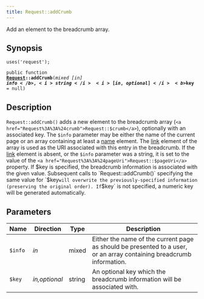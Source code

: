 ```yaml
---
title: Request::addCrumb
---
```


Add an element to the breadcrumb array.

## Synopsis

<code>uses('request');</code>

<code>public function <b><a href="Request">Request</a>::addCrumb</b>(<i>mixed</i> <i>[in]</i> <b>$info</b>, <i>string</i> <i>[in,optional]</i> <b>$key</b> = null)</code>

## Description

`Request::addCrumb()` adds a new element to the breadcrumb array (`<a href="Request%3A%3A%24crumb">Request::$crumb</a>`), optionally with an associated key.
The `$info` parameter may be either the name of the current page or an array containing at
least a <a href="name">name</a> element. The <a href="link">link</a> element of the array is used as the URI associated
with this entry in the breadcrumb. If the <a href="link">link</a> element is absent, or the `$info` parameter
was a string, it is set to the value of the `<a href="Request%3A%3A%24pageUri">Request::$pageUri</a>` property.
If $key is specified, the breadcrumb information is associated with the given value. Subsequent
calls to `Request::addCrumb()` specifying the same value for `$key` will overwrite the previously-specified
information (preserving the original order).
If `$key` is not specified, a numeric key will be generated automatically.

## Parameters

<table>
  <thead>
    <tr>
      <th>Name</th>
      <th>Direction</th>
      <th>Type</th>
      <th>Description</th>
    </tr>
  </thead>
  <tbody>
    <tr>
      <td><code>$info</code>
      <td><i>in</i></td>
      <td>mixed</td>
      <td>
Either the name of the current page as should be presented to a user, or an array containing breadcrumb information.
      </td>
    </tr>
    <tr>
      <td><code>$key</code>
      <td><i>in,optional</i></td>
      <td>string</td>
      <td>
An optional key which the breadcrumb information will be associated with.
      </td>
    </tr>
  </tbody>
</table>

